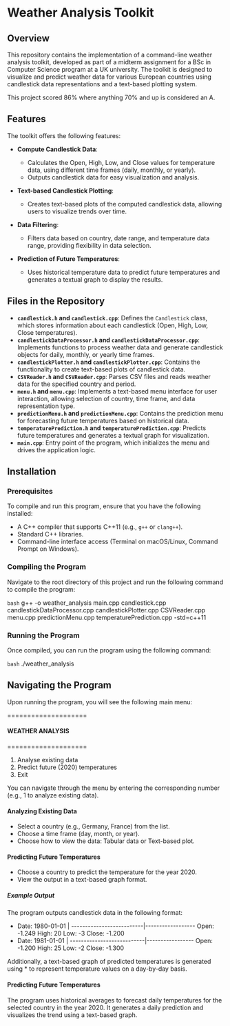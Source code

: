 # Weather Analysis Toolkit

## Overview
This repository contains the implementation of a command-line weather analysis toolkit, developed as part of a midterm assignment for a BSc in Computer Science program at a UK university. The toolkit is designed to visualize and predict weather data for various European countries using candlestick data representations and a text-based plotting system.

This project scored 86% where anything 70% and up is considered an A. 

## Features
The toolkit offers the following features:

- **Compute Candlestick Data**:
  - Calculates the Open, High, Low, and Close values for temperature data, using different time frames (daily, monthly, or yearly).
  - Outputs candlestick data for easy visualization and analysis.
  
- **Text-based Candlestick Plotting**:
  - Creates text-based plots of the computed candlestick data, allowing users to visualize trends over time.

- **Data Filtering**:
  - Filters data based on country, date range, and temperature data range, providing flexibility in data selection.

- **Prediction of Future Temperatures**:
  - Uses historical temperature data to predict future temperatures and generates a textual graph to display the results.

## Files in the Repository

- **`candlestick.h` and `candlestick.cpp`**: Defines the `Candlestick` class, which stores information about each candlestick (Open, High, Low, Close temperatures).
- **`candlestickDataProcessor.h` and `candlestickDataProcessor.cpp`**: Implements functions to process weather data and generate candlestick objects for daily, monthly, or yearly time frames.
- **`candlestickPlotter.h` and `candlestickPlotter.cpp`**: Contains the functionality to create text-based plots of candlestick data.
- **`CSVReader.h` and `CSVReader.cpp`**: Parses CSV files and reads weather data for the specified country and period.
- **`menu.h` and `menu.cpp`**: Implements a text-based menu interface for user interaction, allowing selection of country, time frame, and data representation type.
- **`predictionMenu.h` and `predictionMenu.cpp`**: Contains the prediction menu for forecasting future temperatures based on historical data.
- **`temperaturePrediction.h` and `temperaturePrediction.cpp`**: Predicts future temperatures and generates a textual graph for visualization.
- **`main.cpp`**: Entry point of the program, which initializes the menu and drives the application logic.

## Installation

### Prerequisites
To compile and run this program, ensure that you have the following installed:

- A C++ compiler that supports C++11 (e.g., `g++` or `clang++`).
- Standard C++ libraries.
- Command-line interface access (Terminal on macOS/Linux, Command Prompt on Windows).

### Compiling the Program
Navigate to the root directory of this project and run the following command to compile the program:

```bash```
g++ -o weather_analysis main.cpp candlestick.cpp candlestickDataProcessor.cpp candlestickPlotter.cpp CSVReader.cpp menu.cpp predictionMenu.cpp temperaturePrediction.cpp -std=c++11


### Running the Program
Once compiled, you can run the program using the following command:

```bash```
./weather_analysis

## Navigating the Program
Upon running the program, you will see the following main menu:

====================
#### WEATHER ANALYSIS
====================
1. Analyse existing data
2. Predict future (2020) temperatures
3. Exit

You can navigate through the menu by entering the corresponding number (e.g., 1 to analyze existing data).

#### Analyzing Existing Data
- Select a country (e.g., Germany, France) from the list.
- Choose a time frame (day, month, or year).
- Choose how to view the data: Tabular data or Text-based plot.

#### Predicting Future Temperatures
- Choose a country to predict the temperature for the year 2020.
- View the output in a text-based graph format.

##### Example Output
The program outputs candlestick data in the following format:
- Date: 1980-01-01 | --------------------------|------------------ Open: -1.249  High: 20  Low: -3  Close: -1.200
- Date: 1981-01-01 | ---------------------------|----------------- Open: -1.200  High: 25  Low: -2  Close: -1.300

Additionally, a text-based graph of predicted temperatures is generated using * to represent temperature values on a day-by-day basis.


#### Predicting Future Temperatures
The program uses historical averages to forecast daily temperatures for the selected country in the year 2020. It generates a daily prediction and visualizes the trend using a text-based graph.




